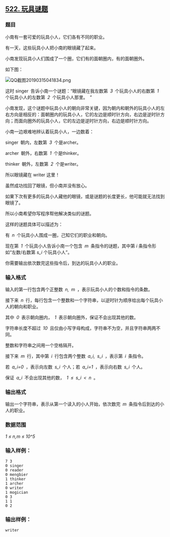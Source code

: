 ## [522. 玩具谜题](https://www.acwing.com/problem/content/524/)

### 题目

小南有一套可爱的玩具小人，它们各有不同的职业。

有一天，这些玩具小人把小南的眼镜藏了起来。

小南发现玩具小人们围成了一个圈，它们有的面朝圈内，有的面朝圈外。

如下图：

 ![QQ截图20190315041834.png](/media/article/image/2019/03/15/19_5c798c0846-QQ截图20190315041834.png)

这时 singer 告诉小南一个谜题：“眼镜藏在我左数第 *3* 个玩具小人的右数第 *1* 个玩具小人的左数第 *2* 个玩具小人那里。 ”

小南发现，这个谜题中玩具小人的朝向非常关键，因为朝内和朝外的玩具小人的左右方向是相反的：面朝圈内的玩具小人，它的左边是顺时针方向，右边是逆时针方向；而面向圈外的玩具小人，它的左边是逆时针方向，右边是顺时针方向。

小南一边艰难地辨认着玩具小人，一边数着：

singer 朝内，左数第 *3* 个是archer。

archer 朝外，右数第 *1* 个是thinker。

thinker 朝外，左数第 *2* 个是writer。

所以眼镜藏在 writer 这里！

虽然成功找回了眼镜，但小南并没有放心。

如果下次有更多的玩具小人藏他的眼镜，或是谜题的长度更长，他可能就无法找到眼镜了。

所以小南希望你写程序帮他解决类似的谜题。

这样的谜题具体可以描述为：

有 *n* 个玩具小人围成一圈，己知它们的职业和朝向。

现在第 *1* 个玩具小人告诉小南一个包含 *m* 条指令的谜题，其中第 *i* 条指令形如“左数/右数第 *s_i* 个玩具小人”。

你需要输出依次数完这些指令后，到达的玩具小人的职业。

### 输入格式

输入的第一行包含两个正整数 *n, m* ，表示玩具小人的个数和指令的条数。

接下来 *n* 行，每行包含一个整数和一个字符串，以逆时针为顺序给出每个玩具小人的朝向和职业。

其中 *0* 表示朝向圈内， *1* 表示朝向圈外，保证不会出现其他的数。

字符串长度不超过 *10* 且仅由小写字母构成，字符串不为空，并且字符串两两不同。

整数和字符串之间用一个空格隔开。

接下来 *m* 行，其中第 *i* 行包含两个整数 *a_i, s_i* ，表示第 *i* 条指令。

若 *a_i=0* ，表示向左数 *s_i* 个人；若 *a_i=1* ，表示向右数 *s_i* 个人。

保证 *a_i* 不会出现其他的数， *1 ≤ s_i < n* 。

### 输出格式

输出一个字符串，表示从第一个读入的小人开始，依次数完 *m* 条指令后到达的小人的职业。

### 数据范围

*1 ≤ n,m ≤ 10^5*

### 输入样例：

```
7 3
0 singer
0 reader
0 mengbier
1 thinker
1 archer
0 writer
1 mogician
0 3
1 1
0 2
```

### 输出样例：

```
writer
```

